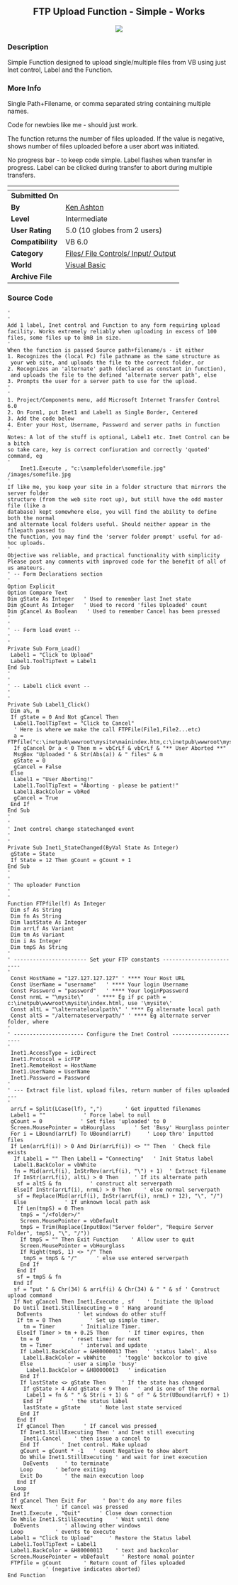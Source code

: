 ﻿<div align="center">

## FTP Upload Function \- Simple \- Works

<img src="PIC2003151356317012.jpg">
</div>

### Description

Simple Function designed to upload single/multiple files from VB using just Inet control, Label and the Function.
 
### More Info
 
Single Path+Filename, or comma separated string containing multiple names.

Code for newbies like me - should just work.

The function returns the number of files uploaded. If the value is negative, shows number of files uploaded before a user abort was initiated.

No progress bar - to keep code simple. Label flashes when transfer in progress. Label can be clicked during transfer to abort during multiple transfers.


<span>             |<span>
---                |---
**Submitted On**   |
**By**             |[Ken Ashton](https://github.com/Planet-Source-Code/PSCIndex/blob/master/ByAuthor/ken-ashton.md)
**Level**          |Intermediate
**User Rating**    |5.0 (10 globes from 2 users)
**Compatibility**  |VB 6\.0
**Category**       |[Files/ File Controls/ Input/ Output](https://github.com/Planet-Source-Code/PSCIndex/blob/master/ByCategory/files-file-controls-input-output__1-3.md)
**World**          |[Visual Basic](https://github.com/Planet-Source-Code/PSCIndex/blob/master/ByWorld/visual-basic.md)
**Archive File**   |[](https://github.com/Planet-Source-Code/ken-ashton-ftp-upload-function-simple-works__1-42204/archive/master.zip)





### Source Code

```
'
'
Add 1 label, Inet control and Function to any form requiring upload
facility. Works extremely reliably when uploading in excess of 100
files, some files up to 8mB in size.
'
When the function is passed Source path+filename/s - it either
1. Recognizes the (local Pc) file pathname as the same structure as
 your web site, and uploads the file to the correct folder, or
2. Recognizes an 'alternate' path (declared as constant in function),
 and uploads the file to the defined 'alternate server path', else
3. Prompts the user for a server path to use for the upload.
'
'
1. Project/Components menu, add Microsoft Internet Transfer Control 6.0
2. On Form1, put Inet1 and Label1 as Single Border, Centered
3. Add the code below
4. Enter your Host, Username, Password and server paths in function
'
Notes: A lot of the stuff is optional, Label1 etc. Inet Control can be a bitch
so take care, key is correct confiuration and correctly 'quoted' command, eg
'
	Inet1.Execute , "c:\samplefolder\somefile.jpg" /images/somefile.jpg
'
If like me, you keep your site in a folder structure that mirrors the server folder
structure (from the web site root up), but still have the odd master file (like a
database) kept somewhere else, you will find the ability to define both the normal
and alternate local folders useful. Should neither appear in the filepath passed to
the function, you may find the 'server folder prompt' useful for ad-hoc uploads.
'
Objective was reliable, and practical functionality with simplicity
Please post any comments with improved code for the benefit of all of us amateurs.
' -- Form Declarations section
'
Option Explicit
Option Compare Text
Dim gState As Integer   ' Used to remember last Inet state
Dim gCount As Integer   ' Used to record 'files Uploaded' count
Dim gCancel As Boolean   ' Used to remember Cancel has been pressed
'
'
' -- Form load event --
'
'
Private Sub Form_Load()
 Label1 = "Click to Upload"
 Label1.ToolTipText = Label1
End Sub
'
'
' -- Label1 click event --
'
'
Private Sub Label1_Click()
 Dim a%, m
 If gState = 0 And Not gCancel Then
  Label1.ToolTipText = "Click to Cancel"
  ' Here is where we make the call FTPFile(File1,File2...etc)
  a = FTPfile("c:\inetpub\wwwroot\mysite\mainindex.htm,c:\inetpub\wwwroot\mysite\towns.htm")
  If gCancel Or a < 0 Then m = vbCrLf & vbCrLf & "** User Aborted **"
  MsgBox "Uploaded " & Str(Abs(a)) & " files" & m
  gState = 0
  gCancel = False
 Else
  Label1 = "User Aborting!"
  Label1.ToolTipText = "Aborting - please be patient!"
  Label1.BackColor = vbRed
  gCancel = True
 End If
End Sub
'
'
' Inet control change statechanged event
'
'
Private Sub Inet1_StateChanged(ByVal State As Integer)
 gState = State
 If State = 12 Then gCount = gCount + 1
End Sub
'
'
' The uploader Function
'
'
Function FTPfile(lf) As Integer
 Dim sf As String
 Dim fn As String
 Dim lastState As Integer
 Dim arrLf As Variant
 Dim tm As Variant
 Dim i As Integer
 Dim tmpS As String
'
' ----------------------- Set your FTP constants -------------------------
'
 Const HostName = "127.127.127.127" ' **** Your Host URL
 Const UserName = "username"   ' **** Your login Username
 Const Password = "password"   ' **** Your loginPpassword
 Const nrmL = "\mysite\"    ' **** Eg if pc path = c:\inetpub\wwwroot\mysite\index.html, use '\mysite\'
 Const altL = "\alternatelocalpath\" ' **** Eg alternate local path
 Const altS = "/alternateserverpath/" ' **** Eg alternate server folder, where
'
' ---------------------- Configure the Inet Control ----------------------
'
 Inet1.AccessType = icDirect
 Inet1.Protocol = icFTP
 Inet1.RemoteHost = HostName
 Inet1.UserName = UserName
 Inet1.Password = Password
'
' --- Extract file list, upload files, return number of files uploaded ---
'
 arrLf = Split(LCase(lf), ",")       ' Get inputted filenames
 Label1 = ""            ' Force label to null
 gCount = 0            ' Set files 'uploaded' to 0
 Screen.MousePointer = vbHourglass      ' Set 'Busy' Hourglass pointer
 For i = LBound(arrLf) To UBound(arrLf)     ' Loop thro' inputted files
 If Len(arrLf(i)) > 0 And Dir(arrLf(i)) <> "" Then  ' Check file exists
  If Label1 = "" Then Label1 = "Connecting"   ' Init Status label
  Label1.BackColor = vbWhite
  fn = Mid(arrLf(i), InStrRev(arrLf(i), "\") + 1)  ' Extract filename
  If InStr(arrLf(i), altL) > 0 Then     ' If its alternate path
   sf = altS & fn         ' construct alt serverpath
  ElseIf InStr(arrLf(i), nrmL) > 0 Then    ' else normal serverpath
   sf = Replace(Mid(arrLf(i), InStr(arrLf(i), nrmL) + 12), "\", "/")
  Else            ' If unknown local path ask
   If Len(tmpS) = 0 Then
    tmpS = "/<folder>/"
    Screen.MousePointer = vbDefault
    tmpS = Trim(Replace(InputBox("Server folder", "Require Server Folder", tmpS), "\", "/"))
    If tmpS = "" Then Exit Function    ' Allow user to quit
    Screen.MousePointer = vbHourglass
    If Right(tmpS, 1) <> "/" Then
     tmpS = tmpS & "/"      ' else use entered serverpath
    End If
   End If
   sf = tmpS & fn
  End If
  sf = "put " & Chr(34) & arrLf(i) & Chr(34) & " " & sf ' Construct upload command
  If Not gCancel Then Inet1.Execute , sf    ' Initiate the Upload
  Do Until Inet1.StillExecuting = 0 ' Hang around
   DoEvents           ' let windows do other stuff
   If tm = 0 Then         ' Set up simple timer.
     tm = Timer        ' Initialize Timer.
   ElseIf Timer > tm + 0.25 Then      ' If timer expires, then
    tm = 0          ' reset timer for next
    tm = Timer         ' interval and update
    If Label1.BackColor = &H80000013 Then   ' 'status label'. Also
     Label1.BackColor = vbWhite    ' 'toggle' backcolor to give
    Else           ' user a simple 'busy'
      Label1.BackColor = &H80000013   ' indication
    End If
    If lastState <> gState Then     ' If the state has changed
     If gState > 4 And gState < 9 Then   ' and is one of the normal
      Label1 = fn & " " & Str(i + 1) & " of " & Str(UBound(arrLf) + 1)
     End If         ' the status label
     lastState = gState      ' Note last state serviced
    End If
   End If
   If gCancel Then      ' If cancel was pressed
    If Inet1.StillExecuting Then ' and Inet still executing
     Inet1.Cancel    ' then issue a cancel to
    End If       ' Inet control. Make upload
    gCount = gCount * -1   ' count Negative to show abort
    Do While Inet1.StillExecuting ' and wait for inet execution
     DoEvents     ' to terminate
    Loop       ' before exiting
    Exit Do       ' the main execution loop
   End If
  Loop
 End If
 If gCancel Then Exit For     ' Don't do any more files
 Next          ' if cancel was pressed
 Inet1.Execute , "Quit"      ' Close down connection
 Do While Inet1.StillExecuting    ' Wait until done
  DoEvents        ' allowing other windows
 Loop          ' events to execute
 Label1 = "Click to Upload"     ' Restore the Status label
 Label1.ToolTipText = Label1
 Label1.BackColor = &H80000013    ' text and backcolor
 Screen.MousePointer = vbDefault    ' Restore nomal pointer
 FTPfile = gCount       ' Return count of files uploaded
            ' (negative indicates aborted)
End Function
```

